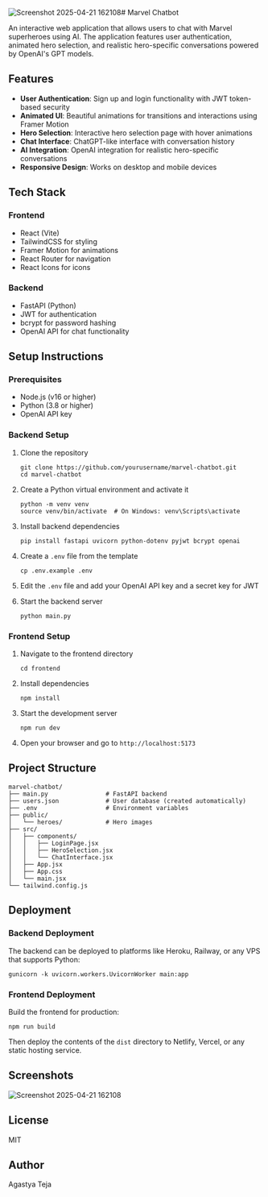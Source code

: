 ![Screenshot 2025-04-21 162108](https://github.com/user-attachments/assets/96e2364e-c0b5-4129-a14d-5116cc49dd1d)# Marvel Chatbot

An interactive web application that allows users to chat with Marvel superheroes using AI. The application features user authentication, animated hero selection, and realistic hero-specific conversations powered by OpenAI's GPT models.

## Features

- **User Authentication**: Sign up and login functionality with JWT token-based security
- **Animated UI**: Beautiful animations for transitions and interactions using Framer Motion
- **Hero Selection**: Interactive hero selection page with hover animations
- **Chat Interface**: ChatGPT-like interface with conversation history
- **AI Integration**: OpenAI integration for realistic hero-specific conversations
- **Responsive Design**: Works on desktop and mobile devices

## Tech Stack

### Frontend
- React (Vite)
- TailwindCSS for styling
- Framer Motion for animations
- React Router for navigation
- React Icons for icons

### Backend
- FastAPI (Python)
- JWT for authentication
- bcrypt for password hashing
- OpenAI API for chat functionality

## Setup Instructions

### Prerequisites
- Node.js (v16 or higher)
- Python (3.8 or higher)
- OpenAI API key

### Backend Setup
1. Clone the repository
   ```
   git clone https://github.com/yourusername/marvel-chatbot.git
   cd marvel-chatbot
   ```

2. Create a Python virtual environment and activate it
   ```
   python -m venv venv
   source venv/bin/activate  # On Windows: venv\Scripts\activate
   ```

3. Install backend dependencies
   ```
   pip install fastapi uvicorn python-dotenv pyjwt bcrypt openai
   ```

4. Create a `.env` file from the template
   ```
   cp .env.example .env
   ```

5. Edit the `.env` file and add your OpenAI API key and a secret key for JWT

6. Start the backend server
   ```
   python main.py
   ```

### Frontend Setup
1. Navigate to the frontend directory
   ```
   cd frontend
   ```

2. Install dependencies
   ```
   npm install
   ```

3. Start the development server
   ```
   npm run dev
   ```

4. Open your browser and go to `http://localhost:5173`

## Project Structure

```
marvel-chatbot/
├── main.py                # FastAPI backend
├── users.json             # User database (created automatically)
├── .env                   # Environment variables
├── public/
│   └── heroes/            # Hero images
├── src/
│   ├── components/
│   │   ├── LoginPage.jsx
│   │   ├── HeroSelection.jsx
│   │   └── ChatInterface.jsx
│   ├── App.jsx
│   ├── App.css
│   └── main.jsx
└── tailwind.config.js
```

## Deployment

### Backend Deployment
The backend can be deployed to platforms like Heroku, Railway, or any VPS that supports Python:

```
gunicorn -k uvicorn.workers.UvicornWorker main:app
```

### Frontend Deployment
Build the frontend for production:

```
npm run build
```

Then deploy the contents of the `dist` directory to Netlify, Vercel, or any static hosting service.

## Screenshots

![Screenshot 2025-04-21 162108](https://github.com/user-attachments/assets/ca86d391-403e-420a-80cd-187c75b9fcb1)


## License

MIT

## Author

Agastya Teja
